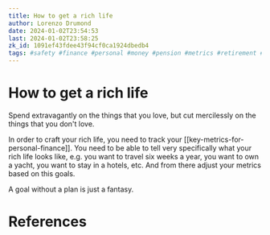 ```yaml
---
title: How to get a rich life
author: Lorenzo Drumond
date: 2024-01-02T23:54:53
last: 2024-01-02T23:58:25
zk_id: 1091ef43fdee43f94cf0ca1924dbedb4
tags: #safety #finance #personal #money #pension #metrics #retirement #goals
---
```



# How to get a rich life
  Spend extravagantly on the things that you love, but cut mercilessly on the things that you don't love.

In order to craft your rich life, you need to track your [[key-metrics-for-personal-finance]]. You need to be able to tell very specifically what your rich life looks like, e.g. you want to travel six weeks a year, you want to own a yacht, you want to stay in a hotels, etc. And from there adjust your metrics based on this goals.

A goal without a plan is just a fantasy.

# References
